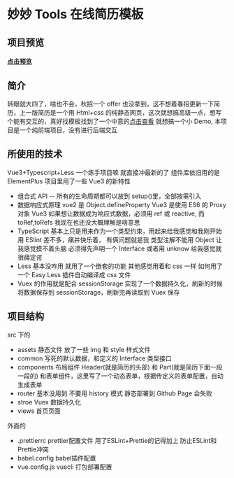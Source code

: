 <!--
 * @Author: 龙际妙
 * @Date: 2021-12-06 18:20:02
 * @Description:
 * @FilePath: \resume-ts-template\README.md
 * @LastEditTime: 2021-12-21 15:19:53
 * @LastEditors: Please set LastEditors
-->

# 妙妙 Tools 在线简历模板

## 项目预览

#### [点击预览](https://www.mmgoodstudy.icu/myResume)

## 简介

转眼就大四了，啥也不会，秋招一个 offer 也没拿到，这不想着春招更新一下简历，上一版简历是一个用 Html+css 的纯静态网页，这次就想搞高级一点，想写个能有交互的，真好找模板找到了一个中意的[点击查看](https://wu-sili.gitee.io/resume/) 就想搞一个小 Demo, 本项目是一个纯前端项目，没有进行后端交互

## 所使用的技术

Vue3+Typescript+Less 一个练手项目嘛 就直接冲最新的了 组件库依旧用的是 ElementPlus
项目里用了一些 Vue3 的新特性

- 组合式 API -- 所有的生命周期都可以放到 setup()里，全部按需引入
- 数据响应式原理 vue2 是 Object.defineProperty Vue3 是使用 ES6 的 Proxy 对象
  Vue3 如果想让数据成为响应式数据，必须用 ref 或 reactive, 而 toRef,toRefs 我现在也还没大概理解是啥意思
- TypeScript 基本上只是用来作为一个类型约束，用起来给我感觉和我刚开始用 ESlint 差不多，痛并快乐着，
  有俩问题就是我 类型注解不能用 Object 让我感觉摸不着头脑 必须得先声明一个 Interface 或者用 unknow 给我感觉就很薛定谔
- Less 基本没咋用 就用了一个嵌套的功能 其他感觉用着和 css 一样 如何用了一个 Easy Less 插件自动编译成 css 文件
- Vuex 的作用就是配合 sessionStorage 实现了一个数据持久化，刷新的时候将数据保存到 sessionStorage，刷新完再读取到 Vuex 保存

## 项目结构

src 下的

- assets 静态文件 放了一些 img 和 style 样式文件
- common 写死的默认数据，和定义的 Interface 类型接口
- components 布局组件 Header(就是简历的头部) 和 Part(就是简历下面一段一段的) 和表单组件，这里写了一个动态表单，根据传定义的表单配置，自动生成表单
- router 基本没用到 不要用 history 模式 静态部署到 Github Page 会失败
- stroe Vuex 数据持久化
- views 首页页面

外面的

- .prettierrc prettier配置文件 用了ESLint+Prettie的记得加上 防止ESLint和Prettie冲突
- babel.config babel插件配置
- vue.config.js vuecli 打包部署配置
